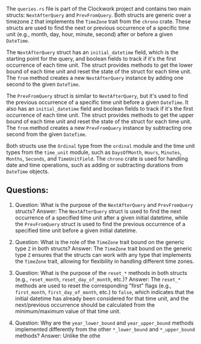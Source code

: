 The `queries.rs` file is part of the Clockwork project and contains two main structs: `NextAfterQuery` and `PrevFromQuery`. Both structs are generic over a timezone `Z` that implements the `TimeZone` trait from the `chrono` crate. These structs are used to find the next or previous occurrence of a specific time unit (e.g., month, day, hour, minute, second) after or before a given `DateTime`.

The `NextAfterQuery` struct has an `initial_datetime` field, which is the starting point for the query, and boolean fields to track if it's the first occurrence of each time unit. The struct provides methods to get the lower bound of each time unit and reset the state of the struct for each time unit. The `from` method creates a new `NextAfterQuery` instance by adding one second to the given `DateTime`.

The `PrevFromQuery` struct is similar to `NextAfterQuery`, but it's used to find the previous occurrence of a specific time unit before a given `DateTime`. It also has an `initial_datetime` field and boolean fields to track if it's the first occurrence of each time unit. The struct provides methods to get the upper bound of each time unit and reset the state of the struct for each time unit. The `from` method creates a new `PrevFromQuery` instance by subtracting one second from the given `DateTime`.

Both structs use the `Ordinal` type from the `ordinal` module and the time unit types from the `time_unit` module, such as `DaysOfMonth`, `Hours`, `Minutes`, `Months`, `Seconds`, and `TimeUnitField`. The `chrono` crate is used for handling date and time operations, such as adding or subtracting durations from `DateTime` objects.
## Questions: 
 1. Question: What is the purpose of the `NextAfterQuery` and `PrevFromQuery` structs?
   Answer: The `NextAfterQuery` struct is used to find the next occurrence of a specified time unit after a given initial datetime, while the `PrevFromQuery` struct is used to find the previous occurrence of a specified time unit before a given initial datetime.

2. Question: What is the role of the `TimeZone` trait bound on the generic type `Z` in both structs?
   Answer: The `TimeZone` trait bound on the generic type `Z` ensures that the structs can work with any type that implements the `TimeZone` trait, allowing for flexibility in handling different time zones.

3. Question: What is the purpose of the `reset_*` methods in both structs (e.g., `reset_month`, `reset_day_of_month`, etc.)?
   Answer: The `reset_*` methods are used to reset the corresponding "first" flags (e.g., `first_month`, `first_day_of_month`, etc.) to `false`, which indicates that the initial datetime has already been considered for that time unit, and the next/previous occurrence should be calculated from the minimum/maximum value of that time unit.

4. Question: Why are the `year_lower_bound` and `year_upper_bound` methods implemented differently from the other `*_lower_bound` and `*_upper_bound` methods?
   Answer: Unlike the othe